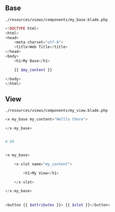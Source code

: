 ## Base
`./resources/views/components/my_base.blade.php`
```php
<!DOCTYPE html>
<html>
<head>
    <meta charset="utf-8">
    <title>Web Title</title>
</head>
<body>
    <h1>My Base</h1>

    {{ $my_content }}

</body>
</html>
```


## View
`./resources/views/components/my_view.blade.php`
```php
<x-my_base my_content="Helllo there">

</x-my_base>


# OR


<x-my_base>

    <x-slot name="my_content">

        <h1>My View</h1>

    </x-slot>

</x-my_base>
```


## 
```php
<button {{ $attributes }}> {{ $slot }}</button>
```
